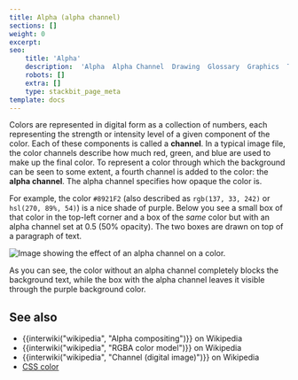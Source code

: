 ```yaml
---
title: Alpha (alpha channel)
sections: []
weight: 0
excerpt: 
seo:
    title: 'Alpha'
    description:  'Alpha  Alpha Channel  Drawing  Glossary  Graphics  Translucency  Translucent  Transparency  Transparent  WebGL  WebXR  channel  color  pixel'
    robots: []
    extra: []
    type: stackbit_page_meta
template: docs
---
```


Colors are represented in digital form as a collection of numbers, each representing the strength or intensity level of a given component of the color. Each of these components is called a **channel**. In a typical image file, the color channels describe how much red, green, and blue are used to make up the final color. To represent a color through which the background can be seen to some extent, a fourth channel is added to the color: the **alpha channel**. The alpha channel specifies how opaque the color is.

For example, the color `#8921F2` (also described as `rgb(137, 33, 242)` or `hsl(270, 89%, 54)`) is a nice shade of purple. Below you see a small box of that color in the top-left corner and a box of the _same_ color but with an alpha channel set at 0.5 (50% opacity). The two boxes are drawn on top of a paragraph of text.

![Image showing the effect of an alpha channel on a color.](alpha-channel-example.png)

As you can see, the color without an alpha channel completely blocks the background text, while the box with the alpha channel leaves it visible through the purple background color.

## See also

- {{interwiki("wikipedia", "Alpha compositing")}} on Wikipedia
- {{interwiki("wikipedia", "RGBA color model")}} on Wikipedia
- {{interwiki("wikipedia", "Channel (digital image)")}} on Wikipedia
- [CSS color](/en-US/docs/Web/CSS/CSS_Color)
